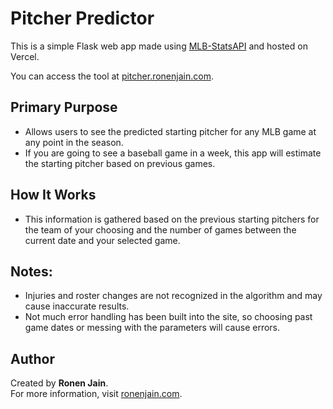 # Pitcher Predictor

This is a simple Flask web app made using [MLB-StatsAPI](https://pypi.org/project/MLB-StatsAPI/) and hosted on Vercel.

You can access the tool at [pitcher.ronenjain.com](https://pitcher.ronenjain.com).

## Primary Purpose
* Allows users to see the predicted starting pitcher for any MLB game at any point in the season. 
* If you are going to see a baseball game in a week, this app will estimate the starting pitcher based on previous games.

## How It Works
* This information is gathered based on the previous starting pitchers for the team of your choosing and the number of games between the current date and your selected game. 

## Notes:
* Injuries and roster changes are not recognized in the algorithm and may cause inaccurate results. 
* Not much error handling has been built into the site, so choosing past game dates or messing with the parameters will cause errors. 

## Author

Created by **Ronen Jain**.  
For more information, visit [ronenjain.com](https://ronenjain.com).